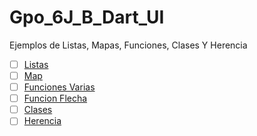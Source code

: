 # Gpo_6J_B_Dart_UI
Ejemplos de Listas, Mapas, Funciones, Clases Y Herencia

- [ ] [Listas](https://dartpad.dartlang.org/)
- [ ] [Map](https://dartpad.dartlang.org/)
- [ ] [Funciones Varias](https://dartpad.dartlang.org/5284a5c86d89d4dc090afdc19d312c3a)
- [ ] [Funcion Flecha](https://dartpad.dartlang.org/5eb1899829b7d607d369076ed0c839ff)
- [ ] [Clases](https://dartpad.dartlang.org/)
- [ ] [Herencia](https://dartpad.dartlang.org/)
